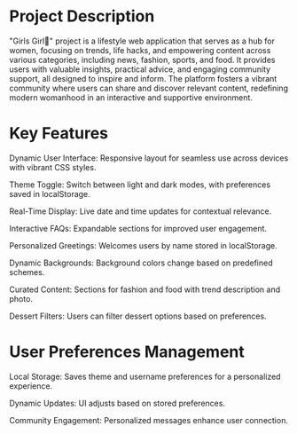 <h1>Project Description</h1>
"Girls Girl💋" project is a lifestyle web application that serves as a hub for women, focusing on trends, life hacks, and empowering content across various categories, including news, fashion, sports, and food. It provides users with valuable insights, practical advice, and engaging community support, all designed to inspire and inform. The platform fosters a vibrant community where users can share and discover relevant content, redefining modern womanhood in an interactive and supportive environment.
<h1>Key Features</h1>
<p>Dynamic User Interface: Responsive layout for seamless use across devices with vibrant CSS styles.</p>
<p>Theme Toggle: Switch between light and dark modes, with preferences saved in localStorage.</p>
<p>Real-Time Display: Live date and time updates for contextual relevance.</p>
<p>Interactive FAQs: Expandable sections for improved user engagement.</p>
<p>Personalized Greetings: Welcomes users by name stored in localStorage.</p>
<p>Dynamic Backgrounds: Background colors change based on predefined schemes.</p>
<p>Curated Content: Sections for fashion and food with trend description and photo.</p>
<p>Dessert Filters: Users can filter dessert options based on preferences.</p>
<h1>User Preferences Management</h1>
<p>Local Storage: Saves theme and username preferences for a personalized experience.</p>
<p>Dynamic Updates: UI adjusts based on stored preferences.</p>
<p>Community Engagement: Personalized messages enhance user connection.</p>
